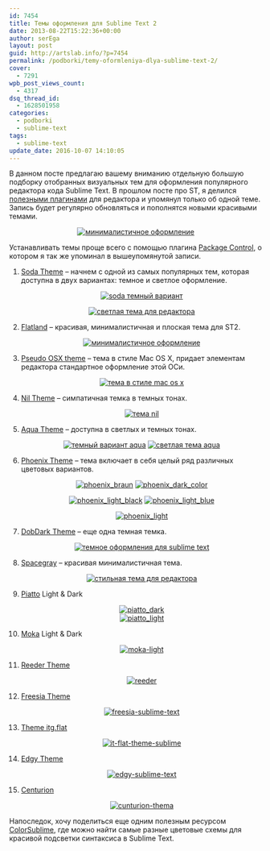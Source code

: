 ```yaml
---
id: 7454
title: Темы оформления для Sublime Text 2
date: 2013-08-22T15:22:36+00:00
author: serEga
layout: post
guid: http://artslab.info/?p=7454
permalink: /podborki/temy-oformleniya-dlya-sublime-text-2/
cover:
  - 7291
wpb_post_views_count:
  - 4317
dsq_thread_id:
  - 1628501958
categories:
  - podborki
  - sublime-text
tags:
  - sublime-text
update_date: 2016-10-07 14:10:05
---
```


В данном посте предлагаю вашему вниманию отдельную большую подборку отобранных визуальных тем для оформления популярного редактора кода Sublime Text. В прошлом посте про ST, я делился [полезными плагинами](http://artslab.info/podborki/moj-top-10-plaginov-dlya-sublime-text-2/ "Мой топ-10 плагинов для Sublime Text 2") для редактора и упомянул только об одной теме. Запись будет регулярно обновляться и пополнятся новыми красивыми темами.

<center>
  <a href="{{site.github_img}}/flatland_st2.png" data-lightbox="sublime-themes"><img src="{{site.github_img}}/flatland_st2-300x218.png" alt="минималистичное оформление" class="aligncenter size-medium wp-image-7469" srcset="{{site.github_img}}/flatland_st2-300x218.png 300w, {{site.github_img}}/flatland_st2.png 850w" sizes="(max-width: 300px) 100vw, 300px" /></a>
</center>

Устанавливать темы проще всего с помощью плагина <a href="https://sublime.wbond.net/installation" target="_blank">Package Control</a>, о котором я так же упоминал в вышеупомянутой записи.

1. <a href="https://github.com/buymeasoda/soda-theme" target="_blank">Soda Theme</a> &#8211; начнем с одной из самых популярных тем, которая доступна в двух вариантах: темное и светлое оформление.

    <center>
      <a href="{{site.github_img}}/soda_dark_theme.png" data-lightbox="sublime-themes"><img src="{{site.github_img}}/soda_dark_theme-300x224.png" alt="soda темный вариант" class="aligncenter size-medium wp-image-7470" srcset="{{site.github_img}}/soda_dark_theme-300x224.png 300w, {{site.github_img}}/soda_dark_theme.png 850w" sizes="(max-width: 300px) 100vw, 300px" /></a>

      <a href="{{site.github_img}}/soda_light_sublime_text.png" data-lightbox="sublime-themes"><img src="{{site.github_img}}/soda_light_sublime_text-300x224.png" alt="светлая тема для редактора" class="aligncenter size-medium wp-image-7471" srcset="{{site.github_img}}/soda_light_sublime_text-300x224.png 300w, {{site.github_img}}/soda_light_sublime_text.png 850w" sizes="(max-width: 300px) 100vw, 300px" /></a>
    </center>

2. <a href="https://github.com/thinkpixellab/flatland" target="_blank">Flatland</a> &#8211; красивая, минималистичная и плоская тема для ST2.

    <center>
      <a href="{{site.github_img}}/flatland_st2.png" data-lightbox="sublime-themes"><img src="{{site.github_img}}/flatland_st2-300x218.png" alt="минималистичное оформление" class="aligncenter size-medium wp-image-7469" srcset="{{site.github_img}}/flatland_st2-300x218.png 300w, {{site.github_img}}/flatland_st2.png 850w" sizes="(max-width: 300px) 100vw, 300px" /></a>
    </center>

3. <a href="https://github.com/raik/st2-pseudo-osx-theme" target="_blank">Pseudo OSX theme</a> &#8211; тема в стиле Mac OS X, придает элементам редактора стандартное оформление этой ОСи.

    <center>
      <a href="{{site.github_img}}/pseudo_osx_theme.png" data-lightbox="sublime-themes"><img src="{{site.github_img}}/pseudo_osx_theme-300x227.png" alt="тема в стиле mac os x" class="aligncenter size-medium wp-image-7455" srcset="{{site.github_img}}/pseudo_osx_theme-300x227.png 300w, {{site.github_img}}/pseudo_osx_theme.png 859w" sizes="(max-width: 300px) 100vw, 300px" /></a>
    </center>

4. <a href="https://github.com/nilium/st2-nil-theme" target="_blank">Nil Theme</a> &#8211; симпатичная темка в темных тонах.

    <center>
      <a href="{{site.github_img}}/nil_sublime.png" data-lightbox="sublime-themes"><img src="{{site.github_img}}/nil_sublime-300x240.png" alt="тема nil" class="aligncenter size-medium wp-image-7456" srcset="{{site.github_img}}/nil_sublime-300x240.png 300w, {{site.github_img}}/nil_sublime-1024x819.png 1024w" sizes="(max-width: 300px) 100vw, 300px" /></a>
    </center>

5. <a href="https://github.com/cafarm/aqua-theme" target="_blank">Aqua Theme</a> &#8211; доступна в светлых и темных тонах.

    <center>
      <a href="{{site.github_img}}/ProKit.png" data-lightbox="sublime-themes"><img src="{{site.github_img}}/ProKit-300x202.png" alt="темный вариант aqua" class="aligncenter size-medium wp-image-7457" srcset="{{site.github_img}}/ProKit-300x202.png 300w, {{site.github_img}}/ProKit.png 842w" sizes="(max-width: 300px) 100vw, 300px" /></a> <a href="{{site.github_img}}/AppKit.png" data-lightbox="sublime-themes"><img src="{{site.github_img}}/AppKit-300x202.png" alt="светлая тема aqua" class="aligncenter size-medium wp-image-7458" srcset="{{site.github_img}}/AppKit-300x202.png 300w, {{site.github_img}}/AppKit.png 842w" sizes="(max-width: 300px) 100vw, 300px" /></a>
    </center>

6. <a href="https://github.com/netatoo/phoenix-theme" target="_blank">Phoenix Theme</a> &#8211; тема включает в себя целый ряд различных цветовых вариантов.

    <center>
      <a href="{{site.github_img}}/phoenix_braun.png" data-lightbox="sublime-themes"><img src="{{site.github_img}}/phoenix_braun-300x209.png" alt="phoenix_braun" class="aligncenter size-medium wp-image-7459" srcset="{{site.github_img}}/phoenix_braun-300x209.png 300w, {{site.github_img}}/phoenix_braun.png 850w" sizes="(max-width: 300px) 100vw, 300px" /></a> <a href="{{site.github_img}}/phoenix_dark_color.png" data-lightbox="sublime-themes"><img src="{{site.github_img}}/phoenix_dark_color-300x209.png" alt="phoenix_dark_color" class="aligncenter size-medium wp-image-7460" srcset="{{site.github_img}}/phoenix_dark_color-300x209.png 300w, {{site.github_img}}/phoenix_dark_color.png 850w" sizes="(max-width: 300px) 100vw, 300px" /></a>

      <a href="{{site.github_img}}/phoenix_light_black.png" data-lightbox="sublime-themes"><img src="{{site.github_img}}/phoenix_light_black-300x154.png" alt="phoenix_light_black" class="aligncenter size-medium wp-image-7461" srcset="{{site.github_img}}/phoenix_light_black-300x154.png 300w, {{site.github_img}}/phoenix_light_black.png 850w" sizes="(max-width: 300px) 100vw, 300px" /></a> <a href="{{site.github_img}}/phoenix_light_blue.png" data-lightbox="sublime-themes"><img src="{{site.github_img}}/phoenix_light_blue-300x154.png" alt="phoenix_light_blue" class="aligncenter size-medium wp-image-7462" srcset="{{site.github_img}}/phoenix_light_blue-300x154.png 300w, {{site.github_img}}/phoenix_light_blue.png 850w" sizes="(max-width: 300px) 100vw, 300px" /></a>

      <a href="{{site.github_img}}/phoenix_light.png" data-lightbox="sublime-themes"><img src="{{site.github_img}}/phoenix_light-300x154.png" alt="phoenix_light" class="aligncenter size-medium wp-image-7463" srcset="{{site.github_img}}/phoenix_light-300x154.png 300w, {{site.github_img}}/phoenix_light.png 850w" sizes="(max-width: 300px) 100vw, 300px" /></a>
    </center>

7. <a href="https://github.com/charlesroper/DobDark-Theme" target="_blank">DobDark Theme</a> &#8211; еще одна темная темка.

    <center>
      <a href="{{site.github_img}}/dobtheme_st2.png" data-lightbox="sublime-themes"><img src="{{site.github_img}}/dobtheme_st2-300x298.png" alt="темное оформления для sublime text" class="aligncenter size-medium wp-image-7468" srcset="{{site.github_img}}/dobtheme_st2-300x298.png 300w, {{site.github_img}}/dobtheme_st2-100x100.png 100w, {{site.github_img}}/dobtheme_st2.png 833w" sizes="(max-width: 300px) 100vw, 300px" /></a>
    </center>

8. <a href="http://kkga.github.io/spacegray/">Spacegray</a> &#8211; красивая минималистичная тема.

    <center>
    <a href="{{site.github_img}}/spacegray-sublime.png" data-lightbox="sublime-themes"><img src="{{site.github_img}}/spacegray-sublime-300x186.png" alt="стильная тема для редактора" class="aligncenter size-medium wp-image-7986" srcset="{{site.github_img}}/spacegray-sublime-300x186.png 300w, {{site.github_img}}/spacegray-sublime-1024x636.png 1024w, {{site.github_img}}/spacegray-sublime.png 1191w" sizes="(max-width: 300px) 100vw, 300px" /></a>
    </center>

9. <a href="https://github.com/samuelrafo/piatto">Piatto</a> Light & Dark

    <center>
      <a href="{{site.github_img}}/piatto_dark.png" data-lightbox="sublime-themes"><img src="{{site.github_img}}/piatto_dark-300x201.png" alt="piatto_dark" class="aligncenter size-medium wp-image-8168" srcset="{{site.github_img}}/piatto_dark-300x201.png 300w, {{site.github_img}}/piatto_dark.png 842w" sizes="(max-width: 300px) 100vw, 300px" /></a><br /> <a href="{{site.github_img}}/piatto_light.png"><img src="{{site.github_img}}/piatto_light-300x201.png" alt="piatto_light" class="aligncenter size-medium wp-image-8161" srcset="{{site.github_img}}/piatto_light-300x201.png 300w, {{site.github_img}}/piatto_light.png 842w" sizes="(max-width: 300px) 100vw, 300px" /></a>
    </center>

10. <a href="https://github.com/aldomann/sublime-moka">Moka</a> Light & Dark

    <center>
      <a href="{{site.github_img}}/moka-light.png" data-lightbox="sublime-themes"><img src="{{site.github_img}}/moka-light-300x198.png" alt="moka-light" class="aligncenter size-medium wp-image-8162" srcset="{{site.github_img}}/moka-light-300x198.png 300w, {{site.github_img}}/moka-light-900x594.png 900w, {{site.github_img}}/moka-light.png 940w" sizes="(max-width: 300px) 100vw, 300px" /></a>
    </center>

11. <a href="https://github.com/hyspace/st2-reeder-theme">Reeder Theme</a>

    <center>
      <a href="{{site.github_img}}/reeder.png" data-lightbox="sublime-themes"><img src="{{site.github_img}}/reeder-300x227.png" alt="reeder" class="aligncenter size-medium wp-image-8165" srcset="{{site.github_img}}/reeder-300x227.png 300w, {{site.github_img}}/reeder-1024x778.png 1024w, {{site.github_img}}/reeder-900x683.png 900w, {{site.github_img}}/reeder.png 1083w" sizes="(max-width: 300px) 100vw, 300px" /></a>
    </center>

12. <a href="https://github.com/nilium/st-theme-freesia">Freesia Theme</a>

    <center>
      <a href="{{site.github_img}}/freesia-sublime-text.png" data-lightbox="sublime-themes"><img src="{{site.github_img}}/freesia-sublime-text-300x187.png" alt="freesia-sublime-text" class="aligncenter size-medium wp-image-8163" srcset="{{site.github_img}}/freesia-sublime-text-300x187.png 300w, {{site.github_img}}/freesia-sublime-text-1024x639.png 1024w, {{site.github_img}}/freesia-sublime-text-900x562.png 900w" sizes="(max-width: 300px) 100vw, 300px" /></a>
    </center>

13. <a href="https://github.com/itsthatguy/theme-itg-flat">Theme itg.flat</a>

    <center>
      <a href="{{site.github_img}}/it-flat-theme-sublime.jpg" data-lightbox="sublime-themes"><img src="{{site.github_img}}/it-flat-theme-sublime-300x190.jpg" alt="it-flat-theme-sublime" class="aligncenter size-medium wp-image-8167" srcset="{{site.github_img}}/it-flat-theme-sublime-300x190.jpg 300w, {{site.github_img}}/it-flat-theme-sublime-1024x651.jpg 1024w, {{site.github_img}}/it-flat-theme-sublime-900x572.jpg 900w" sizes="(max-width: 300px) 100vw, 300px" /></a>
    </center>

14. <a href="https://github.com/soyrex/sublime-theme-edgy">Edgy Theme</a>

    <center>
      <a href="{{site.github_img}}/edgy-sublime-text.png" data-lightbox="sublime-themes"><img src="{{site.github_img}}/edgy-sublime-text-300x195.png" alt="edgy-sublime-text" class="aligncenter size-medium wp-image-8166" srcset="{{site.github_img}}/edgy-sublime-text-300x195.png 300w, {{site.github_img}}/edgy-sublime-text-1024x667.png 1024w, {{site.github_img}}/edgy-sublime-text-900x586.png 900w, {{site.github_img}}/edgy-sublime-text.png 1438w" sizes="(max-width: 300px) 100vw, 300px" /></a>
    </center>

15. <a href="https://github.com/allanhortle/Centurion">Centurion</a>

    <center>
      <a href="{{site.github_img}}/cunturion-thema.png" data-lightbox="sublime-themes"><img src="{{site.github_img}}/cunturion-thema-300x229.png" alt="cunturion-thema" class="aligncenter size-medium wp-image-8164" srcset="{{site.github_img}}/cunturion-thema-300x229.png 300w, {{site.github_img}}/cunturion-thema-1024x784.png 1024w, {{site.github_img}}/cunturion-thema-900x689.png 900w, {{site.github_img}}/cunturion-thema.png 1182w" sizes="(max-width: 300px) 100vw, 300px" /></a>
    </center>

Напоследок, хочу поделиться еще одним полезным ресурсом <a href="http://colorsublime.com/" title="Цветовые схемы для редактора" target="_blank">ColorSublime</a>, где можно найти самые разные цветовые схемы для красивой подсветки синтаксиса в Sublime Text.
